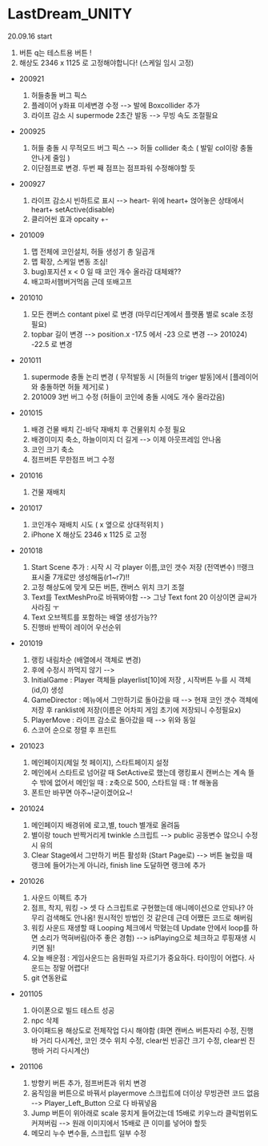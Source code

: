 # LastDream_UNITY
20.09.16 start

  1) 버튼 q는 테스트용 버튼 !
  2) 해상도 2346 x 1125 로 고정해야합니다! (스케일 임시 고정)
  
- 200921
  1) 허들충돌 버그 픽스
  2) 플레이어 y좌표 미세변경 수정 --> 발에 Boxcollider 추가
  3) 라이프 감소 시 supermode 2초간 발동 --> 무빙 속도 조절필요
  
- 200925
  1) 허들 충돌 시 무적모드 버그 픽스 --> 허들 collider 축소 ( 발밑 col이랑 충돌 안나게 줄임 )
  2) 이단점프로 변경. 두번 째 점프는 점프파워 수정해야할 듯
  
- 200927
  1) 라이프 감소시 빈하트로 표시 --> heart- 위에 heart+ 얹어놓은 상태에서 heart+ setActive(disable)
  2) 클리어씬 효과 opcaity +-

- 201009
  1) 맵 전체에 코인설치, 허들 생성기 총 일곱개
  2) 맵 확장, 스케일 변동 조심!
  3) bug)포지션 x < 0 일 때 코인 개수 올라감 대체왜??
  4) 배고파서햄버거먹음 근데 또배고프

- 201010
  1) 모든 캔버스 contant pixel 로 변경 (마무리단계에서 플랫폼 별로 scale 조정필요)
  2) topbar 길이 변경 --> position.x -17.5 에서 -23 으로 변경 --> 201024) -22.5 로 변경

- 201011
  1) supermode 충돌 논리 변경 ( 무적발동 시 [허들의 triger 발동]에서 [플레이어와 충돌하면 허들 제거]로 )
  2) 201009 3번 버그 수정 (허들이 코인에 충돌 시에도 개수 올라갔음)

- 201015
  1) 배경 건물 배치 긴-바닥 재배치 후 건물위치 수정 필요
  2) 배경이미지 축소, 하늘이미지 더 길게 --> 이제 아웃프레임 안나옴
  3) 코인 크기 축소
  4) 점프버튼 무한점프 버그 수정

- 201016
  1) 건물 재배치
  
- 201017
  1) 코인개수 재배치 시도 ( x 옆으로 상대적위치 )
  2) iPhone X 해상도 2346 x 1125 로 고정 
 
- 201018
  1) Start Scene 추가 : 시작 시 각 player 이름,코인 갯수 저장 (전역변수) !!랭크표시줄 7개로만 생성해둠(r1~r7)!!
  2) 고정 해상도에 맞게 모든 버튼, 캔버스 위치 크기 조절
  3) Text를 TextMeshPro로 바꿔봐야함 --> 그냥 Text font 20 이상이면 글씨가 사라짐 ㅜ
  4) Text 오브젝트를 포함하는 배열 생성가능??
  5) 진행바 반짝이 레이어 우선순위 

- 201019
  1) 랭킹 내림차순 (배열에서 객체로 변경)
  2) 후에 수정시 까먹지 않기 --> 
  3)  InitialGame : Player 객체들 playerlist[10]에 저장 , 시작버튼 누를 시 객체(id,0) 생성
  4)  GameDirector : 메뉴에서 그만하기로 돌아갔을 때 --> 현재 코인 갯수 객체에 저장 후 ranklist에 저장(이름은 어차피 게임 초기에 저장되니 수정필요x) 
  5)  PlayerMove : 라이프 감소로 돌아갔을 때 --> 위와 동일
  6)  스코어 순으로 정렬 후 프린트

- 201023
  1) 메인페이지(제일 첫 페이지), 스타트페이지 설정
  2) 메인에서 스타트로 넘어갈 때 SetActive로 했는데 랭킹표시 캔버스는 계속 뜰 수 밖에 없어서 메인일 때 : z축으로 500, 스타트일 때 : 1f 해놓음
  3) 폰트만 바꾸면 아주~!굳이겠어요~!

- 201024
  1) 메인페이지 배경위에 로고,별, touch 별개로 올려둠
  2) 별이랑 touch 반짝거리게 twinkle 스크립트 --> public 공동변수 많으니 수정 시 유의
  3) Clear Stage에서 그만하기 버튼 활성화 (Start Page로) --> 버튼 눌렀을 때 랭크에 들어가는게 아니라, finish line 도달하면 랭크에 추가
  
- 201026
  1) 사운드 이펙트 추가
  2) 점프, 착지, 워킹 -> 셋 다 스크립트로 구현했는데 애니메이션으로 안되나? 아무리 검색해도 안나옴! 원시적인 방법인 것 같은데 근데 어쨌든 코드로 해버림
  3) 워킹 사운드 재생할 때 Looping 체크에서 막혔는데 Update 안에서 loop를 하면 소리가 먹혀버림(아주 좋은 경험) --> isPlaying으로 체크하고 루핑재생 시키면 됨!
  4) 오늘 배운점 : 게임사운드는 음원파일 자르기가 중요하다. 타이밍이 어렵다. 사운드는 정말 어렵다!
  5) git 연동완료 
  
- 201105
  1) 아이폰으로 빌드 테스트 성공
  2) npc 삭제
  3) 아이패드용 해상도로 전체작업 다시 해야함 (화면 캔버스 버튼자리 수정, 진행바 거리 다시계산, 코인 갯수 위치 수정, clear씬 빈공간 크기 수정, clear씬 진행바 거리 다시계산)
  
- 201106
  1) 방향키 버튼 추가, 점프버튼과 위치 변경
  2) 움직임을 버튼으로 바꿔서 playermove 스크립트에 더이상 무빙관련 코드 없음 --> Player_Left_Button 으로 다 바꿔넣음 
  3) Jump 버튼이 위아래로 scale 뭉치게 들어갔는데 15배로 키우느라 클릭범위도 커져버림 --> 원래 이미지에서 15배로 큰 이미를 넣어야 할듯
  4) 메모리 누수 변수들, 스크립트 일부 수정
